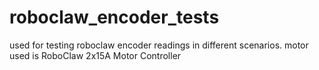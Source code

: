 # roboclaw_encoder_tests
used for testing roboclaw encoder readings in different scenarios. motor used is RoboClaw 2x15A Motor Controller 
